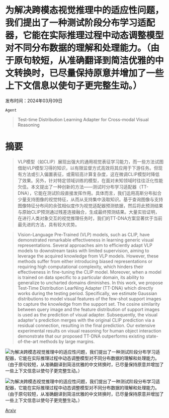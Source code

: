 # 为解决跨模态视觉推理中的适应性问题，我们提出了一种测试阶段分布学习适配器，它能在实际推理过程中动态调整模型对不同分布数据的理解和处理能力。（由于原句较短，从准确翻译到简洁优雅的中文转换时，已尽量保持原意并增加了一些上下文信息以使句子更完整生动。）

发布时间：2024年03月09日

`Agent`

> Test-time Distribution Learning Adapter for Cross-modal Visual Reasoning

# 摘要

> VLP模型（如CLIP）展现出强大的通用视觉表征学习能力，而一些方法试图借助VLP模型习得的知识，以有限监督方式高效将其应用于下游任务。但现有方法或引入偏置表征，或需较高计算复杂度，这在微调CLIP模型时降低了效果。另外，针对特定领域训练的模型，在面对未知领域时往往泛化性能欠佳。本文提出了一种创新的方法——测试时分布学习适配器（TT-DNA），它能在测试阶段直接发挥作用。具体而言，我们运用高斯分布拟合少量支持图像的视觉特征，从而从支持集中汲取知识。基于查询图像与支持图像特征分布间的余弦相似度作为视觉适配器预测依据，然后将此预测结果与原始CLIP预测通过残差连接融合，生成最终预测结果。大量实验证明，在进行人类对象交互的视觉推理任务时，我们的TT-DNA方案显著优于当前最先进的方法，具有较大优势。

> Vision-Language Pre-Trained (VLP) models, such as CLIP, have demonstrated remarkable effectiveness in learning generic visual representations. Several approaches aim to efficiently adapt VLP models to downstream tasks with limited supervision, aiming to leverage the acquired knowledge from VLP models. However, these methods suffer from either introducing biased representations or requiring high computational complexity, which hinders their effectiveness in fine-tuning the CLIP model. Moreover, when a model is trained on data specific to a particular domain, its ability to generalize to uncharted domains diminishes. In this work, we propose Test-Time Distribution LearNing Adapter (TT-DNA) which directly works during the testing period. Specifically, we estimate Gaussian distributions to model visual features of the few-shot support images to capture the knowledge from the support set. The cosine similarity between query image and the feature distribution of support images is used as the prediction of visual adapter. Subsequently, the visual adapter's prediction merges with the original CLIP prediction via a residual connection, resulting in the final prediction. Our extensive experimental results on visual reasoning for human object interaction demonstrate that our proposed TT-DNA outperforms existing state-of-the-art methods by large margins.

![为解决跨模态视觉推理中的适应性问题，我们提出了一种测试阶段分布学习适配器，它能在实际推理过程中动态调整模型对不同分布数据的理解和处理能力。（由于原句较短，从准确翻译到简洁优雅的中文转换时，已尽量保持原意并增加了一些上下文信息以使句子更完整生动。）](../../../paper_images/2403.06059/hoi_example.png)

![为解决跨模态视觉推理中的适应性问题，我们提出了一种测试阶段分布学习适配器，它能在实际推理过程中动态调整模型对不同分布数据的理解和处理能力。（由于原句较短，从准确翻译到简洁优雅的中文转换时，已尽量保持原意并增加了一些上下文信息以使句子更完整生动。）](../../../paper_images/2403.06059/dna.png)

[Arxiv](https://arxiv.org/abs/2403.06059)